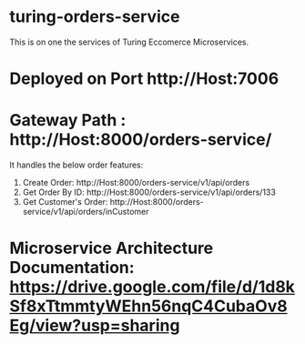 # turing-orders-service

This is on one the services of Turing Eccomerce Microservices. 

# Deployed on Port http://Host:7006

# Gateway Path :  http://Host:8000/orders-service/ 

It handles the below order features:

1. Create Order: http://Host:8000/orders-service/v1/api/orders
2. Get Order By ID: http://Host:8000/orders-service/v1/api/orders/133
3. Get Customer's Order: http://Host:8000/orders-service/v1/api/orders/inCustomer

# Microservice Architecture Documentation: https://drive.google.com/file/d/1d8kSf8xTtmmtyWEhn56nqC4CubaOv8Eg/view?usp=sharing





